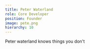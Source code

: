 ```yaml
---
title: Peter Waterland
role: Core Developer
position: Founder
image: pete.png
hierarchy: 10
---
```


Peter waterland knows things you don't